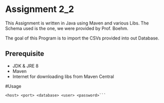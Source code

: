 # Assignment 2_2
This Assignment is written in Java using Maven and various Libs.
The Schema used is the one, we were provided by Prof. Boehm.

The goal of this Program is to import the CSVs provided into out Database.
## Prerequisite
 - JDK & JRE 8
 - Maven
 - Internet for downloading libs from Maven Central
 
#Usage
```IngestData ./confs.csv ./journals.csv ./persons.csv ./pubs.csv ./theses.csv \
<host> <port> <database> <user> <password>```
